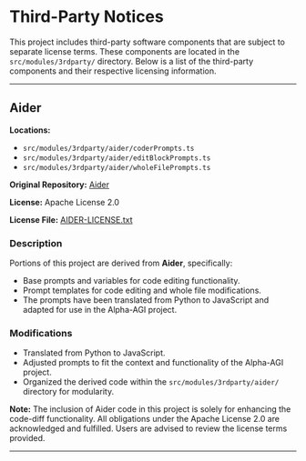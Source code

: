 # Third-Party Notices

This project includes third-party software components that are subject to separate license terms. These components are located in the `src/modules/3rdparty/` directory. Below is a list of the third-party components and their respective licensing information.

---

## Aider

**Locations:**

- `src/modules/3rdparty/aider/coderPrompts.ts`
- `src/modules/3rdparty/aider/editBlockPrompts.ts`
- `src/modules/3rdparty/aider/wholeFilePrompts.ts`

**Original Repository:** [Aider](https://github.com/paul-gauthier/aider)

**License:** Apache License 2.0

**License File:** [AIDER-LICENSE.txt](aider/AIDER-LICENSE.txt)

### Description

Portions of this project are derived from **Aider**, specifically:

- Base prompts and variables for code editing functionality.
- Prompt templates for code editing and whole file modifications.
- The prompts have been translated from Python to JavaScript and adapted for use in the Alpha-AGI project.

### Modifications

- Translated from Python to JavaScript.
- Adjusted prompts to fit the context and functionality of the Alpha-AGI project.
- Organized the derived code within the `src/modules/3rdparty/aider/` directory for modularity.

**Note:** The inclusion of Aider code in this project is solely for enhancing the code-diff functionality. All obligations under the Apache License 2.0 are acknowledged and fulfilled. Users are advised to review the license terms provided.

---
